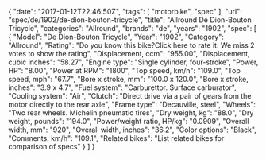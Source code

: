 {
    "date": "2017-01-12T22:46:50Z",
    "tags": [
        "motorbike",
        "spec"
    ],
    "url": "spec\/de\/1902\/de-dion-bouton-tricycle",
    "title": "Allround De Dion-Bouton Tricycle",
    "categories": "Allround",
    "brands": "de",
    "years": "1902",
    "spec": [
        {
            "Model": "De Dion-Bouton Tricycle",
            "Year": "1902",
            "Category": "Allround",
            "Rating": "Do you know this bike?Click here to rate it. We miss 2 votes to show the rating",
            "Displacement, ccm": "955.00",
            "Displacement, cubic inches": "58.27",
            "Engine type": "Single cylinder, four-stroke",
            "Power, HP": "8.00",
            "Power at RPM": "1800",
            "Top speed, km\/h": "109.0",
            "Top speed, mph": "67.7",
            "Bore x stroke, mm": "100.0 x 120.0",
            "Bore x stroke, inches": "3.9 x 4.7",
            "Fuel system": "Carburettor. Surface carburator",
            "Cooling system": "Air",
            "Clutch": "Direct drive  via a pair of gears from the motor directly to the rear axle",
            "Frame type": "Decauville, steel",
            "Wheels": "Two rear wheels. Michelin pneumatic tires",
            "Dry weight, kg": "88.0",
            "Dry weight, pounds": "194.0",
            "Power\/weight ratio, HP\/kg": "0.0909",
            "Overall width, mm": "920",
            "Overall width, inches": "36.2",
            "Color options": "Black",
            "Comments, km\/h": "109.1",
            "Related bikes": "List related bikes for comparison of specs"
        }
    ]
}